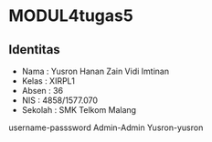# MODUL4tugas5

## Identitas
* Nama  : Yusron Hanan Zain Vidi Imtinan
* Kelas : XIRPL1
* Absen : 36
* NIS   : 4858/1577.070
* Sekolah : SMK Telkom Malang

username-passsword
Admin-Admin
Yusron-yusron
